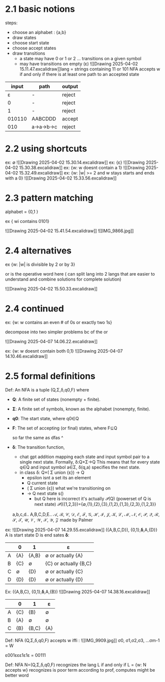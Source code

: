 
# 2.1 basic notions

steps: 
- choose an alphabet : {a,b}
- draw states
- choose start state
- choose accept states
- draw transitions
	- a state may have 0 or 1 or 2 ... transitions on a given symbol
	- may have transitions on empty (ε)
	![[Drawing 2025-04-02 15.11.47.excalidraw]]lang = strings containing 11 or 101
NFA accepts w if and only if there is at least one path to an accepted state

| input  | path       | output |
| ------ | ---------- | ------ |
| ε      | -          | reject |
| 0      | -          | reject |
| 1      | -          | reject |
| 010110 | AABCDDD    | accept |
| 010    | a->a->b->c | reject |
# 2.2 using shortcuts 

ex: ∅
![[Drawing 2025-04-02 15.30.14.excalidraw]]
ex: {ε}
![[Drawing 2025-04-02 15.30.38.excalidraw]]
ex: {w: w doesnt contain a 1}
![[Drawing 2025-04-02 15.32.49.excalidraw]]
ex: {w: |w| >= 2 and w stays starts and ends with a 0}
![[Drawing 2025-04-02 15.33.56.excalidraw]]

# 2.3 pattern matching 

alphabet = {0,1 }

ex { wi contains 0101}

![[Drawing 2025-04-02 15.41.54.excalidraw]]
![[IMG_9866.jpg]]

# 2.4 alternatives 
ex {w: |w| is divisible by 2 or by 3}

or is the operative word here ( can split lang into 2 langs that are easier to understand and combine solutions for complete solution)

![[Drawing 2025-04-02 15.50.33.excalidraw]]


# 2.4 continued

ex: {w: w contains an even # of 0s or exactly two 1s}

decompose into two simpler problems bc of the or 

![[Drawing 2025-04-07 14.06.22.excalidraw]]

ex: {w: w doesnt contain both 0,1}
![[Drawing 2025-04-07 14.10.46.excalidraw]]

# 2.5 formal definitions
Def: An NFA is a tuple  (Q,Σ,δ,q0,F)  where 
-  **Q**: A finite set of states (nonempty + finite).
    
- **Σ**: A finite set of symbols, known as the alphabet (nonempty, finite).
    
- **q0**: The start state, where q0∈Q
    
- **F**: The set of accepting (or final) states, where F⊆Q
  
  so far the same as dfas ^

- **δ**: The transition function,
	- chat gpt addition mapping each state and input symbol pair to a single next state. Formally, δ:Q×Σ→Q This means that for every state q∈Q and input symbol a∈Σ, δ(q,a) specifies the next state. 
	- in class δ: Q×( Σ union {ε}) -> Q 
		- epsilon isnt a set its an element
		- Q current state
		- ( Σ union {ε}) what we're transitioning on
		- -> Q next state s()
			- but Q here is incorrect it's actually 𝒫(Q) (powerset of Q is next state)
	𝒫(({1,2,3})={∅,{1},{2},{3},{1,2},{1,3},{2,3},{1,2,3}}
		
	a,b,c,d..
	A,B,C,D,E..
	𝒜, ℬ, 𝒞, 𝒟, ℰ, ℱ, 𝒢, ℋ, ℐ, 𝒥, 𝒦, ℒ, ℳ, 𝒩, 𝒪, 𝒫, 𝒬, ℛ, 𝒮, 𝒯, 𝒰, 𝒱, 𝒲, 𝒳, 𝒴, 𝒵
	made by Palmer


ex: 
![[Drawing 2025-04-07 14.29.55.excalidraw]]
({A,B,C,D}), {0,1},**δ**,A,{D}}
A is start state D is end sates 
**δ**:

|     | 0   | 1     | ε                     |
| --- | --- | ----- | --------------------- |
| A   | {A} | {A,B} | ∅ or actually {A}     |
| B   | {C} | ∅     | {C} or actually {B,C} |
| C   | ∅   | {D}   | ∅ or actually {C}     |
| D   | {D} | {D}   | ∅ or actually {D}     |

Ex:
({A,B,C}, {0,1},**δ**,A,{B})
![[Drawing 2025-04-07 14.38.16.excalidraw]]

|     | 0   | 1     | ε   |
| --- | --- | ----- | --- |
| A   | {C} | {B}   | ∅   |
| B   | {A} | ∅     | ∅   |
| C   | {B} | {B,C} | {A} |




Def: NFA (Q,Σ,δ,q0,F) accepts w iffi  :
![[IMG_9909.jpg]]
σ0, σ1,σ2,σ3, ...σm-1 = W 


ε001εεε1ε1ε = 00111


Def: NFA N=(Q,Σ,δ,q0,F) recognizes the lang L if and only if L = {w: N accepts w} 
	recognizes is poor term according to prof, computes might be better word